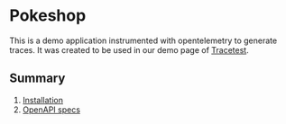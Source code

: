 # Pokeshop
This is a demo application instrumented with opentelemetry to generate traces. It was created to be used in our demo page of [Tracetest](https://github.com/kubeshop/tracetest).

## Summary
1. [Installation](https://github.com/kubeshop/pokeshop/blob/master/docs/installing.md)
2. [OpenAPI specs](https://github.com/kubeshop/pokeshop/blob/master/openapi/openapi.yaml)